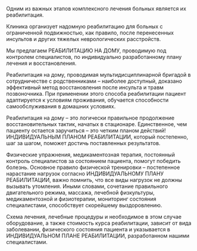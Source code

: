 Одним из важных этапов комплексного лечения больных является их реабилитация.

Клиника организует надомную реабилитацию для больных с ограниченной подвижностью, как правило, после перенесенных инсультов и других тяжелых неврологических расстройств.

Мы предлагаем РЕАБИЛИТАЦИЮ НА ДОМУ, проводимую под контролем специалистов, по индивидуально разработанному плану лечения и восстановления.

Реабилитация на дому, проводимая мультидисциплинарной бригадой в сотрудничестве с родственниками – наиболее доступный, доказано эффективный метод восстановления после инсульта и травм позвоночника. При применении этого способа реабилитации пациент адаптируется к условиям проживания, обучается способности самообслуживания в домашних условиях.

Реабилитация на дому – это логически правильное продолжение восстановительных тактик, начатых в стационаре. Единственное, чем пациенту остается заручиться – это четким планом действий! ИНДИВИДУАЛЬНЫМ ПЛАНОМ РЕАБИЛИТАЦИИ, который постепенно, шаг за шагом, поможет достичь поставленных результатов.

Физические упражнения, медикаментозная терапия, постоянный контроль специалистов за состоянием пациента, помогут победить болезнь. Основное правило физической тренировки – постепенное нарастание нагрузок согласно ИНДИВИДУАЛЬНОМУ ПЛАНУ РЕАБИЛИТАЦИИ, важно помнить, что все виды нагрузок не должны вызывать утомления. Иными словами, сочетание правильного двигательного режима, массажа, лечебной физкультуры, медикаментозной и физиотерапии, мониторинг состояния специалистами, способствует скорейшему выздоровлению.

Схема лечения, лечебные процедуры и необходимое в этом случае оборудование, а также стоимость курса реабилитации, зависит от вида заболевании, физического состояния пациента и указывается в ИНДИВИДУАЛЬНОМ ПЛАНЕ РЕАБИЛИТАЦИИ, разработанном нашими специалистами.